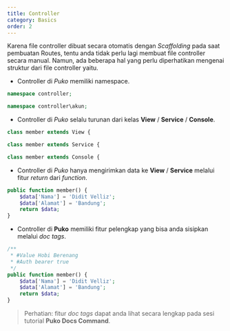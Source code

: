 ```yaml
---
title: Controller
category: Basics
order: 2
---
```


Karena file controller dibuat secara otomatis dengan *Scaffolding* pada saat pembuatan Routes, tentu anda tidak perlu lagi membuat file controller secara manual.
Namun, ada beberapa hal yang perlu diperhatikan mengenai struktur dari file controller yaitu.

* Controller di *Puko* memiliki namespace.

```php
namespace controller;
```

```php
namespace controller\akun;
```

* Controller di *Puko* selalu turunan dari kelas **View** / **Service** / **Console**.

```php
class member extends View {
```

```php
class member extends Service {
```

```php
class member extends Console {
```

* Controller di *Puko* hanya mengirimkan data ke **View** / **Service** melalui fitur *return* dari *function*.

```php
public function member() {
    $data['Nama'] = 'Didit Velliz';
    $data['Alamat'] = 'Bandung';
    return $data;
}
```

* Controller di **Puko** memiliki fitur pelengkap yang bisa anda sisipkan melalui *doc tags*.

```php
/**
 * #Value Hobi Berenang
 * #Auth bearer true
 */
public function member() {
    $data['Nama'] = 'Didit Velliz';
    $data['Alamat'] = 'Bandung';
    return $data;
}
```

> Perhatian: fitur *doc tags* dapat anda lihat secara lengkap pada sesi tutorial **Puko Docs Command**.